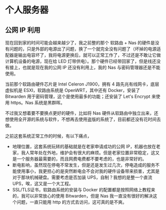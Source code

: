# 个人服务器

## 公网 IP 利用
现在回到家的时间可能会越来越少了，我之前整的那个 软路由 + Nas 的硬件是没有问题的，只是外部的电源出了问题，换了一个就完全没有问题了（坏掉的电源适配器是输出电容坏了，我将电源更换后，就可以正常工作了，不过还是不敢让它做计算机设备的电源，现在给 LED 灯带供电）。那个硬件已经带回家了，但是线还没有接上，也就是现在我的公网 IP 还没有利用上，我的 Nas 与密码管理器还是不能使用。

当前那个软路由硬件芯片是 Intel Celeron J1900，拥有 4 路先兆有线网卡，底层虚拟机是 ESXI，软路由系统是 OpenWRT，其中还有 Docker，安装了 Bitwarden 用于密码管理，这个是使用最多的功能；还安装了 Let's Encrypt 来使用 https。Nas 系统是黑群晖。

不过我又想着要不要换点更好的硬件，比如将 Nas 硬件从软路由中独立出来，还想使用全开源的系统与软件，不想再去使用盗版的系统了，目前都还没有花时间去做。

之前这套系统正常工作的时候，有以下痛点，
- 地理位置，这套系统玩转的基础就是在老家申请成功的公网 IP，机器也放在老家，我人常年处在外地，维护会有很大的麻烦。但是老家位置非常稳定，这又是一个服务器最需要的，而且网费电费都不要考虑的，也是非常好的。
- 断电影响，虽然现在停电不常发生，但是还是发生过几次，停电造成的服务不能使用事小，我更担心的是突然断电会不会对我的硬件设备带来损害，尤其是对于那块机械硬盘。需要考虑是否加装 UPS，自制？我想的是整一个直流 UPS，唉，这又是一个大工程。
- SSL/TLS证书，软路由系统的安装与 Docker 的配置都是按照网络上教程来的，我可以非常放心的使用 Bitwarden，但是 Nas 我一直没有很好的解决这个问题，一直只能用 http 的方式去访问，这可真的是不爽。